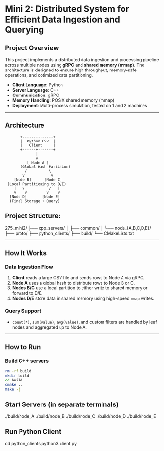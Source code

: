 # Mini 2: Distributed System for Efficient Data Ingestion and Querying

## Project Overview

This project implements a distributed data ingestion and processing pipeline across multiple nodes using **gRPC** and **shared memory (mmap)**. The architecture is designed to ensure high throughput, memory-safe operations, and optimized data partitioning.

- **Client Language**: Python  
- **Server Language**: C++  
- **Communication**: gRPC  
- **Memory Handling**: POSIX shared memory (mmap)  
- **Deployment**: Multi-process simulation, tested on 1 and 2 machines  

---

## Architecture

           +--------------+
           |  Python CSV  |
           |   Client     |
           +------+-------+
                  |
                  v
              [ Node A ]
           (Global Hash Partition)
             /          \
            v            v
        [Node B]      [Node C]
     (Local Partitioning to D/E)
        |   \           /   |
        v    v         v    v
      [Node D]       [Node E]
      (Final Storage + Query)





## Project Structure:

275_mini2/
├── cpp_servers/
│   ├── common/
│   └── node_{A,B,C,D,E}/
├── proto/
├── python_clients/
├── build/
└── CMakeLists.txt


---

## How It Works

### Data Ingestion Flow

1. **Client** reads a large CSV file and sends rows to Node A via gRPC.  
2. **Node A** uses a global hash to distribute rows to Node B or C.  
3. **Nodes B/C** use a local partition to either write to shared memory or forward to D/E.  
4. **Nodes D/E** store data in shared memory using high-speed `mmap` writes.  

### Query Support

- `count(*)`, `sum(value)`, `avg(value)`, and custom filters are handled by leaf nodes and aggregated up to Node A.

---

## How to Run

### Build C++ servers

```bash
rm -rf build
mkdir build
cd build
cmake ..
make -j
```

## Start Servers (in separate terminals)

./build/node_A
./build/node_B
./build/node_C
./build/node_D
./build/node_E


## Run Python Client
cd python_clients
python3 client.py



